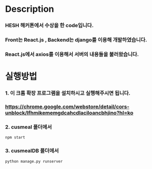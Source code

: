 # Description

### HESH 해커톤에서 수상을 한 code입니다.
### Front는 React.js , Backend는 django를 이용해 개발하였습니다.
### React.js에서 axios를 이용해서 서버의 내용들을 불러왔습니다.


# 실행방법

### 1. 이 크롬 확장 프로그램을 설치하시고 실행해주시면 됩니다.
### https://chrome.google.com/webstore/detail/cors-unblock/lfhmikememgdcahcdlaciloancbhjino?hl=ko
### 2. cusmeal 폴더에서
    npm start
### 3. cusmealDB 폴더에서
    python manage.py runserver
    
    
